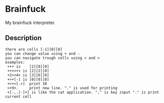 # Brainfuck

My brainfuck interpreter.


## Description
```
there are cells [-1][0][0]
you can change value using + and -
you can navigate trough cells using < and > 
examples:
 +++ is    [2][0][0]
 +++>++ is [2][2][0]
 +2>+4+ is [3][6][0]
 +>+[-] is [0][0][0]
 +>+<[.>]  print 10
 >+9+.     print new line. "." is used for printing
 +[-,.[-]+] is like the cat application. "," is key input "." is print current cell
```
